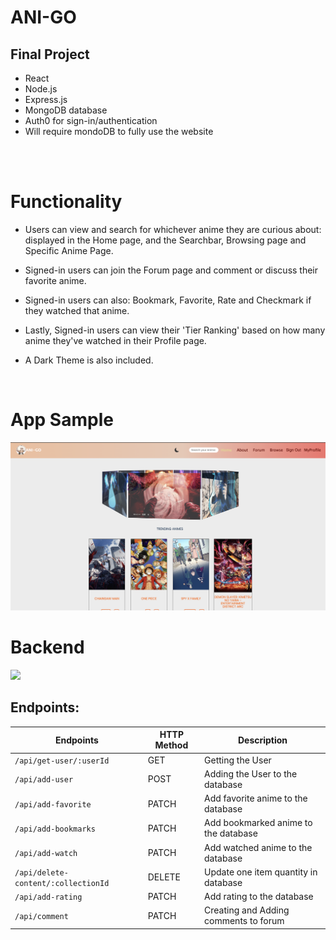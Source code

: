 # ANI-GO 
## Final Project
- React 
- Node.js
- Express.js
- MongoDB database
- Auth0 for sign-in/authentication
- Will require mondoDB to fully use the website
</br>
</br>

# Functionality
- Users can view and search for whichever anime they are curious about: displayed in the Home page, and the Searchbar, Browsing page and Specific Anime Page.

- Signed-in users can join the Forum page and comment or discuss their favorite anime.

- Signed-in users can also: Bookmark, Favorite, Rate and Checkmark if they watched that anime.

- Lastly, Signed-in users can view their 'Tier Ranking' based on how many anime they've watched in their Profile page.
- A Dark Theme is also included.




</br>

# App Sample
<img src='client/src/images/browser.png'/>



# Backend

<img src='client/src/images/bleach.gif'/>

## Endpoints:

| Endpoints                            | HTTP Method | Description                            |
| -----------------------------------  | ----------- | ---------------------------------------|
| `/api/get-user/:userId`              | GET         | Getting the User                       |
| `/api/add-user`                      | POST        | Adding the User to the database        |
| `/api/add-favorite`                  | PATCH       | Add favorite anime to the database     |
| `/api/add-bookmarks`                 | PATCH       | Add bookmarked anime to the database   |
| `/api/add-watch`                     | PATCH       | Add watched anime to the database      |
| `/api/delete-content/:collectionId`  | DELETE      | Update one item quantity in database   |
| `/api/add-rating`                    | PATCH       | Add rating to the database             |
| `/api/comment`                       |PATCH        | Creating and Adding comments to forum  |
